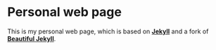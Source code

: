 # Personal web page

This is my personal web page, which is based on [**Jekyll**](https://jekyllrb.com/) and a fork of [**Beautiful Jekyll**](https://github.com/daattali/beautiful-jekyll).
